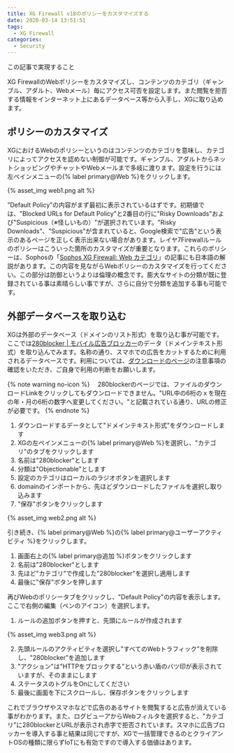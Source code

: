 ```yaml
---
title: XG Firewall v18のポリシーをカスタマイズする
date: 2020-03-14 13:51:51
tags:
  - XG Firewall
categories:
  - Security
---
```


<p class="onepoint">この記事で実現すること</p>

XG FirewallのWebポリシーをカスタマイズし、コンテンツのカテゴリ（ギャンブル、アダルト、Webメール）毎にアクセス可否を設定します。また閲覧を拒否する情報をインターネット上にあるデータベース等から入手し、XGに取り込めます。

<!-- more -->

## ポリシーのカスタマイズ

XGにおけるWebのポリシーというのはコンテンツのカテゴリを意味し、カテゴリによってアクセスを認めない制御が可能です。ギャンブル、アダルトからネットショッピングやチャットやWebメールまで多岐に渡ります。設定を行うには左ペインメニューの{% label primary@Web %}をクリックします。

{% asset_img web1.png alt %}

”Default Policy”の内容がまず最初に表示されているはずです。初期値では、"Blocked URLs for Default Policy"と2番目の行に"Risky Downloads"および"Suspicious（※怪しいもの）"が選択されています。"Risky Downloads"、"Suspicious"が含まれていると、Google検索で"広告"という表示のあるページを正しく表示出来ない場合があります。レイヤ7Firewallルールのポリシーはこういった箇所のカスタマイズが重要となります。これらのポリシーは、Sophosの「[Sophos XG Firewall: Web カテゴリ](https://community.sophos.com/kb/ja-jp/134155)」の記事にも日本語の解説があります。この内容を見ながらWebポリシーのカスタマイズを行ってください。この部分は防御というよりは倫理の概念です。膨大なサイトの分類が既に登録されている事は素晴らしい事ですが、さらに自分で分類を追加する事も可能です。

## 外部データベースを取り込む

XGは外部のデータベース（ドメインのリスト形式）を取り込む事が可能です。ここでは[280blocker | モバイル広告ブロッカー](https://280blocker.net/)のデータ（ドメインテキスト形式）を取り込んでみます。名称の通り、スマホでの広告をカットするために利用されるデータベースです。利用については、[ダウンロードのページ](https://280blocker.net/download/)の注意事項の確認をいただき、ご自身で利用の判断をお願いします。

{% note warning no-icon %}
　280blockerのページでは、ファイルのダウンロードLinkをクリックしてもダウンロードできません。"URL中の6桁のｘを現在の年・月の6桁の数字へ変更してください。"と記載されている通り、URLの修正が必要です。
{% endnote %}

1. ダウンロードするデータとして"ドメインテキスト形式"をダウンロードします
2. XGの左ペインメニューの{% label primary@Web %}を選択し、"カテゴリ"のタブをクリックします
3. 名前は"280blocker"とします
4. 分類は"Objectionable"とします
5. 設定のカテゴリはローカルのラジオボタンを選択します
6. domainのインポートから、先ほどダウンロードしたファイルを選択し取り込みます
7. "保存"ボタンをクリックします

{% asset_img web2.png alt %}


引き続き、{% label primary@Web %}の{% label primary@ユーザーアクティビティ %}をクリックします。

1. 画面右上の{% label primary@追加 %}ボタンをクリックします
2. 名前は"280blocker"とします
3. 先ほど"カテゴリ"で作成した"280blocker"を選択し適用します
4. 最後に"保存"ボタンを押します

再びWebのポリシータブをクリックし、"Default Policy"の内容を表示します。ここで右側の編集（ペンのアイコン）を選択します。

1. ルールの追加ボタンを押すと、先頭にルールが作成されます

{% asset_img web3.png alt %}

2. 先頭ルールのアクティビティを選択し"すべてのWebトラフィック"を削除し、"280blocker"を追加します
3. "アクション"は"HTTPをブロックする"という赤い盾のバツ印が表示されていますが、そのままにします
4. ステータスのトグルをOnにしてください
5. 最後に画面を下にスクロールし、保存ボタンをクリックします

これでブラウザやスマホなどで広告のあるサイトを閲覧すると広告が消えている事がわかります。また、ログビューアからWebフィルタを選択すると、"カテゴリ"に280blockerとURLが表示され赤字で拒否されています。スマホに広告ブロッカーを導入する事と結果は同じですが、XGで一括管理できるのとクライアントOSの種類に限らずIoTにも有効ですので導入する価値はあります。
